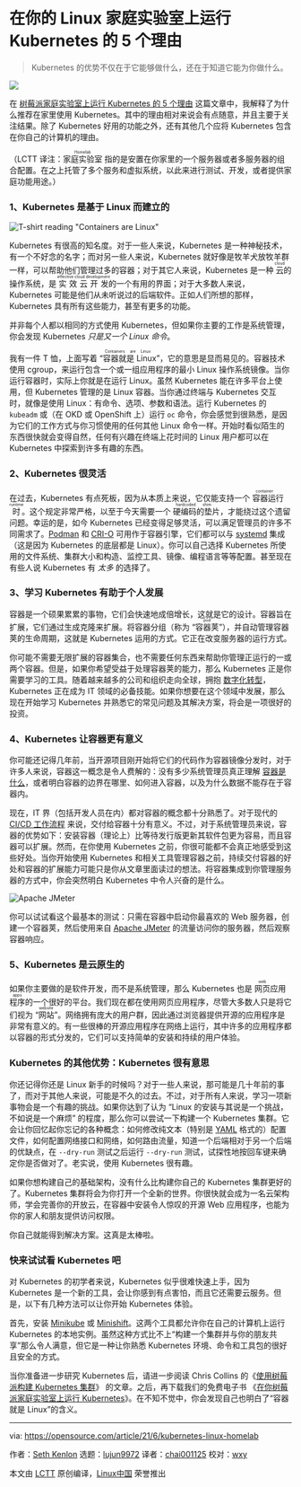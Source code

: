 [#]: subject: (5 more reasons to run Kubernetes in your Linux homelab)
[#]: via: (https://opensource.com/article/21/6/kubernetes-linux-homelab)
[#]: author: (Seth Kenlon https://opensource.com/users/seth)
[#]: collector: (lujun9972)
[#]: translator: (chai001125)
[#]: reviewer: (wxy)
[#]: publisher: (wxy)
[#]: url: (https://linux.cn/article-15278-1.html)

在你的 Linux 家庭实验室上运行 Kubernetes 的 5 个理由
======

> Kubernetes 的优势不仅在于它能够做什么，还在于知道它能为你做什么。

![][0]

在 [树莓派家庭实验室上运行 Kubernetes 的 5 个理由][2] 这篇文章中，我解释了为什么推荐在家里使用 Kubernetes。其中的理由相对来说会有点随意，并且主要于关注结果。除了 Kubernetes 好用的功能之外，还有其他几个应将 Kubernetes 包含在你自己的计算机的理由。

（LCTT 译注：<ruby>家庭实验室<rt>Homelab</rt></ruby> 指的是安置在你家里的一个服务器或者多服务器的组合配置。在之上托管了多个服务和虚拟系统，以此来进行测试、开发，或者提供家庭功能用途。）

### 1、Kubernetes 是基于 Linux 而建立的

![T-shirt reading "Containers are Linux"][3]

Kubernetes 有很高的知名度。对于一些人来说，Kubernetes 是一种神秘技术，有一个不好念的名字；而对另一些人来说，Kubernetes 就好像是牧羊犬放牧羊群一样，可以帮助他们管理过多的容器；对于其它人来说，Kubernetes 是一种 <ruby>云<rt> cloud </rt></ruby> 的操作系统，是 <ruby>实效云开发<rt> effective cloud development </rt></ruby> 的一个有用的界面；对于大多数人来说，Kubernetes 可能是他们从未听说过的后端软件。正如人们所想的那样，Kubernetes 具有所有这些能力，甚至有更多的功能。

并非每个人都以相同的方式使用 Kubernetes，但如果你主要的工作是系统管理，你会发现 Kubernetes _只是又一个 Linux 命令_。

我有一件 T 恤，上面写着 “<ruby>容器就是 Linux<rt> Containers are Linux </rt></ruby>”，它的意思是显而易见的。容器技术使用 cgroup，来运行包含一个或一组应用程序的最小 Linux 操作系统镜像。当你运行容器时，实际上你就是在运行 Linux。虽然 Kubernetes 能在许多平台上使用，但 Kubernetes 管理的是 Linux 容器。当你通过终端与 Kubernetes 交互时，就像是使用 Linux：有命令、选项、参数和语法。运行 Kubernetes 的 `kubeadm` 或（在 OKD 或 OpenShift 上）运行 `oc` 命令，你会感觉到很熟悉，是因为它们的工作方式与你习惯使用的任何其他 Linux 命令一样。开始时看似陌生的东西很快就会变得自然，任何有兴趣在终端上花时间的 Linux 用户都可以在 Kubernetes 中探索到许多有趣的东西。

### 2、Kubernetes 很灵活

在过去，Kubernetes 有点死板，因为从本质上来说，它仅能支持一个 <ruby>容器运行时<rt> container runtime </rt></ruby>。这个规定非常严格，以至于今天需要一个 <ruby>硬编码的垫片<rt> hardcoded shim </rt></ruby>，才能绕过这个遗留问题。幸运的是，如今 Kubernetes 已经变得足够灵活，可以满足管理员的许多不同需求了。[Podman][5] 和 [CRI-O][6] 可用作于容器引擎，它们都可以与 [systemd][7] 集成（这是因为 Kubernetes 的底层都是 Linux）。你可以自己选择 Kubernetes 所使用的文件系统、集群大小和构造、监控工具、镜像、编程语言等等配置。甚至现在有些人说 Kubernetes 有 _太多_ 的选择了。

### 3、学习 Kubernetes 有助于个人发展

容器是一个硕果累累的事物，它们会快速地成倍增长，这就是它的设计。容器旨在扩展，它们通过生成克隆来扩展。将容器分组（称为 “<ruby>容器荚<rt>pod</rt></ruby>”），并自动管理容器荚的生命周期，这就是 Kubernetes 运用的方式。它正在改变服务器的运行方式。

你可能不需要无限扩展的容器集合，也不需要任何东西来帮助你管理正运行的一或两个容器。但是，如果你希望受益于处理容器荚的能力，那么 Kubernetes 正是你需要学习的工具。随着越来越多的公司和组织走向全球，拥抱 [数字化转型][8]，Kubernetes 正在成为 IT 领域的必备技能。如果你想要在这个领域中发展，那么现在开始学习 Kubernetes 并熟悉它的常见问题及其解决方案，将会是一项很好的投资。

### 4、Kubernetes 让容器更有意义

你可能还记得几年前，当开源项目刚开始将它们的代码作为容器镜像分发时，对于许多人来说，容器这一概念是令人费解的：没有多少系统管理员真正理解 [容器是什么][9]，或者明白容器的边界在哪里、如何进入容器，以及为什么数据不能存在于容器内。

现在，IT 界（包括开发人员在内）都对容器的概念都十分熟悉了。对于现代的 [CI/CD 工作流程][10] 来说，交付给容器十分有意义。不过，对于系统管理员来说，容器的优势如下：安装容器（理论上）比等待发行版更新其软件包更为容易，而且容器可以扩展。然而，在你使用 Kubernetes 之前，你很可能都不会真正地感受到这些好处。当你开始使用 Kubernetes 和相关工具管理容器之前，持续交付容器的好处和容器的扩展能力可能只是你从文章里面读过的想法。将容器集成到你管理服务器的方式中，你会突然明白 Kubernetes 中令人兴奋的是什么。

![Apache JMeter][11]

你可以试试看这个最基本的测试：只需在容器中启动你最喜欢的 Web 服务器，创建一个容器荚，然后使用来自 [Apache JMeter][12] 的流量访问你的服务器，然后观察容器响应。

### 5、Kubernetes 是云原生的

如果你主要做的是软件开发，而不是系统管理，那么 Kubernetes 也是 <ruby>网页应用程序<rt> web apps </rt></ruby>的一个很好的平台。我们现在都在使用网页应用程序，尽管大多数人只是将它们视为 “<ruby>网站<rt> website </rt></ruby>”。网络拥有庞大的用户群，因此通过浏览器提供开源的应用程序是非常有意义的。有一些很棒的开源应用程序在网络上运行，其中许多的应用程序都以容器的形式分发的，它们可以支持简单的安装和持续的用户体验。

### Kubernetes 的其他优势：Kubernetes 很有意思

你还记得你还是 Linux 新手的时候吗？对于一些人来说，那可能是几十年前的事了，而对于其他人来说，可能是不久的过去。不过，对于所有人来说，学习一项新事物会是一个有趣的挑战。如果你达到了认为 “Linux 的安装与其说是一个挑战，不如说是一个麻烦” 的程度，那么你可以尝试一下构建一个 Kubernetes 集群。它会让你回忆起你忘记的各种概念：如何修改纯文本（特别是 [YAML][13] 格式的）配置文件，如何配置网络接口和网络，如何路由流量，知道一个后端相对于另一个后端的优缺点，在 `--dry-run` 测试之后运行 `--dry-run` 测试，试探性地按回车键来确定你是否做对了。老实说，使用 Kubernetes 很有趣。

如果你想构建自己的基础架构，没有什么比构建你自己的 Kubernetes 集群更好的了。Kubernetes 集群将会为你打开一个全新的世界。你很快就会成为一名云架构师，学会完善你的开放云，在容器中安装令人惊叹的开源 Web 应用程序，也能为你的家人和朋友提供访问权限。

你自己就能得到解决方案。这真是太棒啦。

### 快来试试看 Kubernetes 吧

对 Kubernetes 的初学者来说，Kubernetes 似乎很难快速上手，因为 Kubernetes 是一个新的工具，会让你感到有点害怕，而且它还需要云服务。但是，以下有几种方法可以让你开始 Kubernetes 体验。

首先，安装 [Minikube][14] 或 [Minishift][14]。这两个工具都允许你在自己的计算机上运行 Kubernetes 的本地实例。虽然这种方式比不上“构建一个集群并与你的朋友共享”那么令人满意，但它是一种让你熟悉 Kubernetes 环境、命令和工具包的很好且安全的方式。

当你准备进一步研究 Kubernetes 后，请进一步阅读 Chris Collins 的《[使用树莓派构建 Kubernetes 集群][15]》 的文章。之后，再下载我们的免费电子书 《[在你树莓派家庭实验室上运行 Kubernetes][16]》。在不知不觉中，你会发现自己也明白了“容器就是 Linux”的含义。

--------------------------------------------------------------------------------

via: https://opensource.com/article/21/6/kubernetes-linux-homelab

作者：[Seth Kenlon][a]
选题：[lujun9972][b]
译者：[chai001125](https://github.com/chai001125)
校对：[wxy](https://github.com/wxy)

本文由 [LCTT](https://github.com/LCTT/TranslateProject) 原创编译，[Linux中国](https://linux.cn/) 荣誉推出

[a]: https://opensource.com/users/seth
[b]: https://github.com/lujun9972
[1]: https://opensource.com/sites/default/files/styles/image-full-size/public/lead-images/wfh_work_home_laptop_work.png?itok=VFwToeMy (Working from home at a laptop)
[2]: https://opensource.com/article/20/8/kubernetes-raspberry-pi
[3]: https://opensource.com/sites/default/files/uploads/containers-are-linux.jpg (T-shirt reading "Containers are Linux")
[4]: https://creativecommons.org/licenses/by-sa/4.0/
[5]: http://podman.io
[6]: http://cri-o.io
[7]: https://opensource.com/article/21/5/systemd
[8]: https://enterprisersproject.com/what-is-digital-transformation
[9]: https://opensource.com/article/18/11/behind-scenes-linux-containers
[10]: https://opensource.com/article/18/8/what-cicd
[11]: https://opensource.com/sites/default/files/uploads/jmeter.png (Apache JMeter)
[12]: https://jmeter.apache.org
[13]: https://www.redhat.com/sysadmin/yaml-beginners
[14]: https://opensource.com/article/18/10/getting-started-minikube
[15]: https://opensource.com/article/20/6/kubernetes-raspberry-pi
[16]: https://opensource.com/downloads/kubernetes-raspberry-pi
[0]: https://img.linux.net.cn/data/attachment/album/202211/22/000124imal02j2yollqbqj.jpg